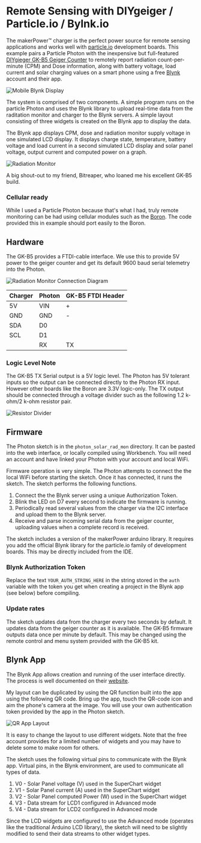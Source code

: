 # Remote Sensing with DIYgeiger / Particle.io / Bylnk.io
The makerPower™ charger is the perfect power source for remote sensing applications and works well with [particle.io](https://www.particle.io/) development boards.  This example pairs a Particle Photon with the inexpensive but full-featured [DIYgieger GK-B5 Geiger Counter](https://sites.google.com/site/diygeigercounter/home/software-features) to remotely report radiation count-per-minute (CPM) and Dose information, along with battery voltage, load current and solar charging values on a smart phone using a free [Blynk](https://blynk.io/) account and their app.

![Mobile Blynk Display](pictures/blynk_app.png)

The system is comprised of two components.  A simple program runs on the particle Photon and uses the Blynk library to upload real-time data from the raditation monitor and charger to the Blynk servers.  A simple layout consisting of three widgets is created on the Blynk app to display the data.

The Blynk app displays CPM, dose and radiation monitor supply voltage in one simulated LCD display.  It displays charge state, temperature, battery voltage and load current in a second simulated LCD display and solar panel voltage, output current and computed power on a graph.

![Radiation Monitor](pictures/radmonitor_hardware.png)

A big shout-out to my friend, Bitreaper, who loaned me his excellent GK-B5 build.

### Cellular ready
While I used a Particle Photon because that's what I had, truly remote monitoring can be had using cellular modules such as the [Boron](https://docs.particle.io/datasheets/cellular/boron-datasheet/).  The code provided this in example should port easily to the Boron.

## Hardware
The GK-B5 provides a FTDI-cable interface.  We use this to provide 5V power to the geiger counter and get its default 9600 baud serial telemetry into the Photon.

![Radiation Monitor Connection Diagram](pictures/radmonitor_connection_diagram.png) 

| Charger | Photon | GK-B5 FTDI Header |
|---------|--------|-------------------|
|    5V   |   VIN  |         +         |
|   GND   |   GND  |         -         |
|   SDA   |    D0  |                   |
|   SCL   |    D1  |                   |
|         |    RX  |        TX         |

### Logic Level Note
The GK-B5 TX Serial output is a 5V logic level.  The Photon has 5V tolerant inputs so the output can be connected directly to the Photon RX input.  However other boards like the Boron are 3.3V logic-only.  The TX output should be connected through a voltage divider such as the following 1.2 k-ohm/2 k-ohm resistor pair.

![Resistor Divider](pictures/resistor_divider.png)

## Firmware
The Photon sketch is in the ```photon_solar_rad_mon``` directory.  It can be pasted into the web interface, or locally compiled using Workbench.  You will need an account and have linked your Photon with your account and local WiFi.

Firmware operation is very simple.  The Photon attempts to connect the the local WiFi before starting the sketch.  Once it has connected, it runs the sketch.  The sketch performs the following functions.

1. Connect the the Blynk server using a unique Authorization Token.
2. Blink the LED on D7 every second to indicate the firmware is running.
3. Periodically read several values from the charger via the I2C interface and upload them to the Blynk server.
4. Receive and parse incoming serial data from the geiger counter, uploading values when a complete record is received.

The sketch includes a version of the makerPower arduino library.  It requires you add the official Blynk library for the particle.io family of development boards.  This may be directly included from the IDE.

### Blynk Authorization Token
Replace the text ```YOUR_AUTH_STRING_HERE``` in the string stored in the ```auth``` variable with the token you get when creating a project in the Blynk app (see below) before compiling.

### Update rates
The sketch updates data from the charger every two seconds by default.  It updates data from the geiger counter as it is available.  The GK-B5 firmware outputs data once per minute by default.  This may be changed using the remote control and menu system provided with the GK-B5 kit.


## Blynk App
The Blynk App allows creation and running of the user interface directly.  The process is well documented on their [website](https://blynk.io/en/getting-started).

My layout can be duplicated by using the QR function built into the app using the following QR code.  Bring up the app, touch the QR-code icon and aim the phone's camera at the image.  You will use your own authentication token provided by the app in the Photon sketch.

![QR App Layout](pictures/blynk_qr_code.png)

It is easy to change the layout to use different widgets.  Note that the free account provides for a limited number of widgets and you may have to delete some to make room for others.

The sketch uses the following virtual pins to communicate with the Blynk app.  Virtual pins, in the Blynk environment, are used to communicate all types of data.

1. V0 - Solar Panel voltage (V) used in the SuperChart widget
2. V1 - Solar Panel current (A) used in the SuperChart widget
3. V2 - Solar Panel computed Power (W) used in the SuperChart widget
4. V3 - Data stream for LCD1 configured in Advanced mode
5. V4 - Data stream for LCD2 configured in Advanced mode

Since the LCD widgets are configured to use the Advanced mode (operates like the traditional Arduino LCD library), the sketch will need to be slightly modified to send their data streams to other widget types.